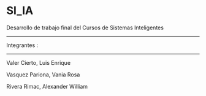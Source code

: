 # SI_IA
Desarrollo de trabajo final del Cursos de Sistemas Inteligentes 
<hr>
Integrantes : 
<hr>
Valer Cierto, Luis Enrique  </br>

Vasquez Pariona, Vania Rosa</br>
 
Rivera Rimac, Alexander William  

